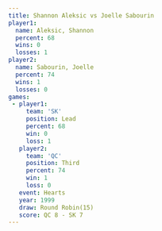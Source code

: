 ```yaml
---
title: Shannon Aleksic vs Joelle Sabourin
player1:                
  name: Aleksic, Shannon
  percent: 68           
  wins: 0               
  losses: 1             
player2:                
  name: Sabourin, Joelle
  percent: 74           
  wins: 1               
  losses: 0             
games:
 - player1:        
     team: 'SK'    
     position: Lead
     percent: 68   
     win: 0        
     loss: 1       
   player2:         
     team: 'QC'     
     position: Third
     percent: 74    
     win: 1         
     loss: 0        
   event: Hearts        
   year: 1999           
   draw: Round Robin(15)
   score: QC 8 - SK 7   
---
```

